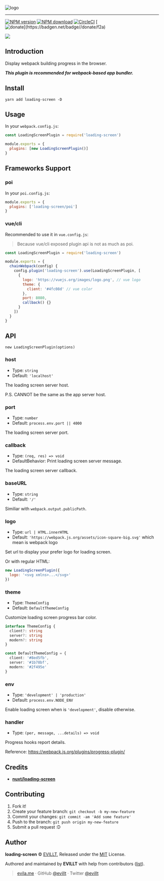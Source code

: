 [poi-plugin-loading-screen]: https://github.com/evillt/poi-plugin-loading-screen

<img src="https://user-images.githubusercontent.com/19513289/57039264-c0f5c980-6c8e-11e9-8894-3737f5671900.png" alt="logo">

---

[![NPM version](https://badgen.net/npm/v/loading-screen?icon=npm)](https://npmjs.com/package/loading-screen)
[![NPM download](https://badgen.net/npm/dm/loading-screen?icon=npm)](https://npmjs.com/package/loading-screen)
[![CircleCI](https://badgen.net/circleci/github/evillt/loading-screen?icon=circleci)](https://circleci.com/gh/evillt/loading-screen/tree/master)
[![$donate](https://badgen.net/badge/$/donate/f2a)](https://patreon.com/evillt)

![](https://user-images.githubusercontent.com/19513289/57173244-66f82e00-6e5f-11e9-887d-2bf01df4dca7.gif)

## Introduction

Display webpack building progress in the browser.

**_This plugin is recommended for webpack-based app bundler._**

## Install

```console
yarn add loading-screen -D
```

## Usage

In your `webpack.config.js`:

```js
const LoadingScreenPlugin = require('loading-screen')

module.exports = {
  plugins: [new LoadingScreenPlugin()]
}
```

## Frameworks Support

### poi

In your `poi.config.js`:

```js
module.exports = {
  plugins: ['loading-screen/poi']
}
```

### vue/cli

Recommended to use it in `vue.config.js`:

> Because vue/cli exposed plugin api is not as much as poi.

```js
const LoadingScreenPlugin = require('loading-screen')

module.exports = {
  chainWebpack(config) {
    config.plugin('loading-screen').use(LoadingScreenPlugin, [
      {
        logo: 'https://vuejs.org/images/logo.png', // vue logo
        theme: {
          client: '#4fc08d' // vue color
        },
        port: 8080,
        callback() {}
      }
    ])
  }
}
```

## API

`new LoadingScreenPlugin(options)`

### host

- Type: `string`
- Default: `'localhost'`

The loading screen server host.

P.S. CANNOT be the same as the app server host.

### port

- Type: `number`
- Default: `process.env.port || 4000`

The loading screen server port.

### callback

- Type: `(req, res) => void`
- DefaultBehavior: Print loading screen server message.

The loading screen server callback.

### baseURL

- Type: `string`
- Default: `'/'`

Similiar with `webpack.output.publicPath`.

### logo

- Type: `url | HTML.innerHTML`
- Default: `'https://webpack.js.org/assets/icon-square-big.svg'` which mean is webpack logo

Set url to display your prefer logo for loading screen.

Or with regular HTML:

```js
new LoadingScreenPlugin({
  logo: '<svg xmlns>...</svg>'
})
```

### theme

- Type: `ThemeConfig`
- Default: `DefaultThemeConfig`

Customize loading screen progress bar color.

```ts
interface ThemeConfig {
  client?: string
  server?: string
  modern?: string
}

const DefaultThemeConfig = {
  client: '#8ed5fb',
  server: '#1b78bf',
  modern: '#2f495e'
}
```

### env

- Type: `'development' | 'production'`
- Default: `process.env.NODE_ENV`

Enable loading screen when is `'development'`, disable otherwise.

### handler

- Type: `(per, message, ...details) => void`

Progress hooks report details.

Reference: https://webpack.js.org/plugins/progress-plugin/

## Credits

- [**nuxt/loading-screen**](https://github.com/nuxt/loading-screen)

## Contributing

1. Fork it!
2. Create your feature branch: `git checkout -b my-new-feature`
3. Commit your changes: `git commit -am 'Add some feature'`
4. Push to the branch: `git push origin my-new-feature`
5. Submit a pull request :D

## Author

**loading-screen** © [EVILLT](https://github.com/evillt), Released under the [MIT](./LICENSE) License.

Authored and maintained by **EVILLT** with help from contributors ([list](https://github.com/evillt/loading-screen/contributors)).

> [evila.me](https://evila.me) · GitHub [@evillt](https://github.com/evillt) · Twitter [@evillt](https://twitter.com/evillt)
